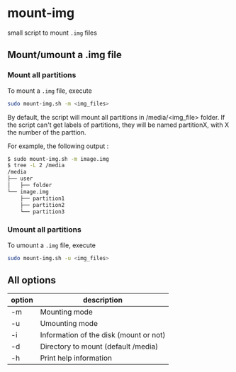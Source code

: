 # mount-img

small script to mount `.img` files

## Mount/umount a .img file

### Mount all partitions

To mount a `.img` file, execute

```sh
sudo mount-img.sh -m <img_files>
```

By default, the script will mount all partitions in /media/<img_file> folder. If the script can't get labels of partitions, they will be named partitionX, with X the number of the parttion.

For example, the following output :

```sh
$ sudo mount-img.sh -m image.img
$ tree -L 2 /media
/media
├── user
│   ├── folder
└── image.img
    ├── partition1
    ├── partition2
    └── partition3
```

### Umount all partitions

To umount a `.img` file, execute

```sh
sudo mount-img.sh -u <img_files>
```

## All options

| option   | description                            |
|----------|----------------------------------------|
| -m       | Mounting mode                          |
| -u       | Umounting mode                         |
| -i       | Information of the disk (mount or not) |
| -d <dir> | Directory to mount (default /media)    |
| -h       | Print help information                 |